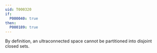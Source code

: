 ```yaml
---
uid: T000320
if:
  P000040: true
then:
  P000189: true
---
```

By definition, an ultraconnected space cannot be partitioned into disjoint closed sets.
